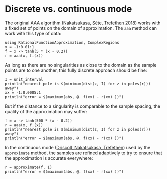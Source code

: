 # Discrete vs. continuous mode

The original AAA algorithm ([Nakatsukasa, Sète, Trefethen 2018](https://epubs.siam.org/doi/abs/10.1137/16M1106122)) works with a fixed set of points on the domain of approximation. The `aaa` method can work with this type of data:

```@example mode
using RationalFunctionApproximation, ComplexRegions
x = -1:0.01:1
f = x -> tanh(5 * (x - 0.2))
r = aaa(x, f.(x))
```

As long as there are no singularities as close to the domain as the sample points are to one another, this fully discrete approach should be fine:

```@example mode
I = unit_interval
println("nearest pole is $(minimum(dist(z, I) for z in poles(r))) away")
xx = -1:0.0005:1
println("error = $(maximum(abs, @. f(xx) - r(xx) ))")
```

But if the distance to a singularity is comparable to the sample spacing, the quality of the approximation may suffer:

```@example mode
f = x -> tanh(500 * (x - 0.2))
r = aaa(x, f.(x))
println("nearest pole is $(minimum(dist(z, I) for z in poles(r))) away")
println("error = $(maximum(abs, @. f(xx) - r(xx) ))")
``` 

In the continuous mode ([Driscoll, Nakatsukasa, Trefethen](https://arxiv.org/abs/2305.03677)) used by the `approximate` method, the samples are refined adaptively to try to ensure that the approximation is accurate everywhere:

```@example mode
r = approximate(f, I)
println("error = $(maximum(abs, @. f(xx) - r(xx) ))")
```